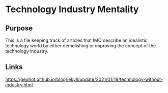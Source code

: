 # Technology Industry Mentality

## Purpose
This is a file keeping track of articles that IMO describe an idealistic technology world by either demolishing or improving the concept of the technology industry.

## Links
https://geohot.github.io/blog/jekyll/update/2021/01/18/technology-without-industry.html
